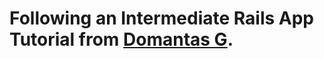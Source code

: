 # Following an Intermediate Rails App Tutorial from [Domantas G](https://medium.freecodecamp.org/lets-create-an-intermediate-level-ruby-on-rails-application-d7c6e997c63f?gi=e744ae566fc9).
